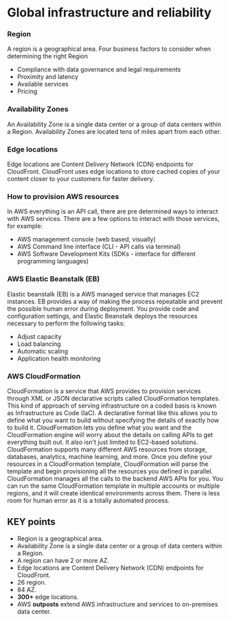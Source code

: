 # Global infrastructure and reliability

### Region
A region is a geographical area. Four business factors to consider when determining the right Region 
  - Compliance with data governance and legal requirements
  - Proximity and latency
  - Available services
  - Pricing

### Availability Zones
An Availability Zone is a single data center or a group of data centers within a Region. Availability Zones are located tens of miles apart from each other.

### Edge locations
Edge locations are Content Delivery Network (CDN) endpoints for CloudFront. CloudFront uses edge locations to store cached copies of your content closer 
to your customers for faster delivery.

### How to provision AWS resources
In AWS everything is an API call, there are pre determined ways to interact with AWS services. 
There are a few options to interact with those services, for example:
  - AWS management console (web based, visually)
  - AWS Command line interface (CLI - API calls via terminal)
  - AWS Software Development Kits (SDKs - interface for different programming languages)

### AWS Elastic Beanstalk (EB)
Elastic beanstalk (EB) is a AWS managed service that manages EC2 instances. EB provides a way of making the process repeatable and prevent the possible human error 
during deployment. You provide code and configuration settings, and Elastic Beanstalk deploys the resources necessary to perform the following tasks:
  - Adjust capacity
  - Load balancing
  - Automatic scaling
  - Application health monitoring

### AWS CloudFormation
CloudFormation is a service that AWS provides to provision services through XML or JSON declarative scripts called CloudFormation templates. This kind of 
approach of serving infrastructure on a coded basis is known as Infrastructure as Code (IaC). A declarative format like this allows you to define what you want 
to build without specifying the details of exactly how to build it. CloudFormation lets you define what you want and the CloudFormation engine will worry about 
the details on calling APIs to get everything built out. It also isn't just limited to EC2-based solutions. CloudFormation supports many different AWS resources 
from storage, databases, analytics, machine learning, and more. Once you define your resources in a CloudFormation template, 
CloudFormation will parse the template and begin provisioning all the resources you defined in parallel. CloudFormation manages all the calls to the backend AWS 
APIs for you. You can run the same CloudFormation template in multiple accounts or multiple regions, and it will create identical environments across them. There 
is less room for human error as it is a totally automated process. 


## KEY points
  - Region is a geographical area.
  - Availability Zone is a single data center or a group of data centers within a Region.
  - A region can have 2 or more AZ.
  - Edge locations are Content Delivery Network (CDN) endpoints for CloudFront.
  - 26 region.
  - 84 AZ.
  - **300+** edge locations.
  - AWS **outposts** extend AWS infrastructure and services to on-premises data center.
